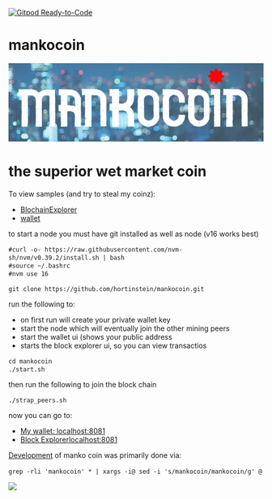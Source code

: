 [![Gitpod Ready-to-Code](https://img.shields.io/badge/Gitpod-Ready--to--Code-blue?logo=gitpod)](https://gitpod.io/#https://github.com/hortinstein/mankocoin/) 

# mankocoin
![](/assets/logo.JPG)
# the superior wet market coin

To view samples (and try to steal my coinz): 
- [BlochainExplorer](http://159.223.96.145:8080/#/)
- [wallet](http://159.223.96.145:8081/#/)

to start a node you must have git installed as well as node (v16 works best)
```
#curl -o- https://raw.githubusercontent.com/nvm-sh/nvm/v0.39.2/install.sh | bash
#source ~/.bashrc
#nvm use 16
```

```
git clone https://github.com/hortinstein/mankocoin.git
```

run the following to:
- on first run will create your private wallet key
- start the node which will eventually join the other mining peers
- start the wallet ui (shows your public address 
- starts the block explorer ui, so you can view transactios 
```
cd mankocoin
./start.sh
```

then run the following to join the block chain 
```
./strap_peers.sh
```

now you can go to:
- [My wallet: localhost:8081](localhost:8080)
- [Block Explorerlocalhost:8081](localhost:8081)

[Development](https://lhartikk.github.io/) of manko coin was primarily done via: 

```grep -rli 'mankocoin' * | xargs -i@ sed -i 's/mankocoin/mankocoin/g' @```

![](/assets/7stars.jpg)
